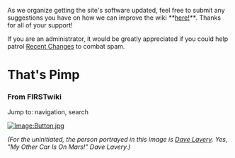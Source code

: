 As we organize getting the site's software updated, feel free to submit any
suggestions you have on how we can improve the wiki
_**_[here!](/index.php/User:Hallry/Suggestions "User:Hallry/Suggestions"
)_**_. Thanks for all of your support!

If you are an administrator, it would be greatly appreciated if you could help
patrol [Recent Changes](/index.php/Special:Recentchanges
"Special:Recentchanges" ) to combat spam.

# That's Pimp

### From FIRSTwiki

Jump to: navigation, search

[![Image:Button.jpg](/media/c/ca/Button.jpg)](/index.php/Image:Button.jpg
"Image:Button.jpg" )

_(For the uninitiated, the person portrayed in this image is [Dave
Lavery](/index.php/Dave_Lavery "Dave Lavery" ). Yes, _"My Other Car Is On
Mars!"_ Dave Lavery.)_

